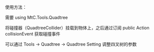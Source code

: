 使用方法：

需要 using MtC.Tools.Quadtree

将碰撞器（QuadtreeCollider）挂载到物体上，之后通过订阅 public Action<GameObject> collisionEvent 获取碰撞事件

可以通过 Tools -> Quadtree -> Quadtree Setting 调整四叉树的参数
